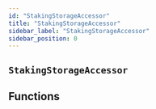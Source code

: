 ```yaml
---
id: "StakingStorageAccessor"
title: "StakingStorageAccessor"
sidebar_label: "StakingStorageAccessor"
sidebar_position: 0
---
```

[AppFacet]: ../AppFacet.md#AppFacet
[AppFacet-onlyApp--]: ../AppFacet.md#AppFacet-onlyApp--
[AppFacet-getSuperpro--]: ../AppFacet.md#AppFacet-getSuperpro--
[AppFacet-getToken--]: ../AppFacet.md#AppFacet-getToken--
[AppFacet-getStaking--]: ../AppFacet.md#AppFacet-getStaking--
[AppFacet-getProviders--]: ../AppFacet.md#AppFacet-getProviders--
[AppFacet-getProvidersOffers--]: ../AppFacet.md#AppFacet-getProvidersOffers--
[AppFacet-getOffers--]: ../AppFacet.md#AppFacet-getOffers--
[AppFacet-getOrders--]: ../AppFacet.md#AppFacet-getOrders--
[Marks]: ../Marks.md#Marks
[Marks-getProviderMarks-address-]: ../Marks.md#Marks-getProviderMarks-address-
[Marks-getOrderMark-uint256-]: ../Marks.md#Marks-getOrderMark-uint256-
[Marks-setOrderMark-uint256-enum-Mark-]: ../Marks.md#Marks-setOrderMark-uint256-enum-Mark-
[Offers]: ../Offers.md#Offers
[Offers-onlyProviderActionAccount-uint256-]: ../Offers.md#Offers-onlyProviderActionAccount-uint256-
[Offers-notBlocked-uint256-]: ../Offers.md#Offers-notBlocked-uint256-
[Offers-isOfferEnabled-uint256-]: ../Offers.md#Offers-isOfferEnabled-uint256-
[Offers-isOfferCancelable-uint256-]: ../Offers.md#Offers-isOfferCancelable-uint256-
[Offers-isOfferAllowedForConsumer-uint256-address-]: ../Offers.md#Offers-isOfferAllowedForConsumer-uint256-address-
[Offers-isOfferRestrictionsPermitOtherOffer-uint256-uint256-]: ../Offers.md#Offers-isOfferRestrictionsPermitOtherOffer-uint256-uint256-
[Offers-isOfferRestrictedByOfferType-uint256-enum-OfferType-]: ../Offers.md#Offers-isOfferRestrictedByOfferType-uint256-enum-OfferType-
[Offers-getOffersCount--]: ../Offers.md#Offers-getOffersCount--
[Offers-getOfferType-uint256-]: ../Offers.md#Offers-getOfferType-uint256-
[Offers-getOfferGroup-uint256-]: ../Offers.md#Offers-getOfferGroup-uint256-
[Offers-getOfferOrigins-uint256-]: ../Offers.md#Offers-getOfferOrigins-uint256-
[Offers-getOfferProviderAuthority-uint256-]: ../Offers.md#Offers-getOfferProviderAuthority-uint256-
[Offers-getOfferDisabledAfter-uint256-]: ../Offers.md#Offers-getOfferDisabledAfter-uint256-
[Offers-getOfferHoldDeposit-uint256-]: ../Offers.md#Offers-getOfferHoldDeposit-uint256-
[Offers-getOfferClosingPrice-uint256-uint256-uint256-]: ../Offers.md#Offers-getOfferClosingPrice-uint256-uint256-uint256-
[Offers-getTeeOfferLastTcbReward-uint256-]: ../Offers.md#Offers-getTeeOfferLastTcbReward-uint256-
[Offers-getTeeOfferViolationRate-uint256-]: ../Offers.md#Offers-getTeeOfferViolationRate-uint256-
[Offers-getValueOffer-uint256-]: ../Offers.md#Offers-getValueOffer-uint256-
[Offers-getTeeOffer-uint256-]: ../Offers.md#Offers-getTeeOffer-uint256-
[Offers-setOfferName-uint256-string-]: ../Offers.md#Offers-setOfferName-uint256-string-
[Offers-setOfferPublicKey-uint256-string-]: ../Offers.md#Offers-setOfferPublicKey-uint256-string-
[Offers-setOfferDescription-uint256-string-]: ../Offers.md#Offers-setOfferDescription-uint256-string-
[Offers-setTeeOfferTlb-uint256-string-]: ../Offers.md#Offers-setTeeOfferTlb-uint256-string-
[Offers-createValueOffer-address-struct-ValueOfferInfo-bytes32-]: ../Offers.md#Offers-createValueOffer-address-struct-ValueOfferInfo-bytes32-
[Offers-createTeeOffer-address-struct-TeeOfferInfo-bytes32-]: ../Offers.md#Offers-createTeeOffer-address-struct-TeeOfferInfo-bytes32-
[Offers-enableOffer-uint256-]: ../Offers.md#Offers-enableOffer-uint256-
[Offers-disableOffer-uint256-]: ../Offers.md#Offers-disableOffer-uint256-
[Offers-incrTeeOfferViolationRate-uint256-]: ../Offers.md#Offers-incrTeeOfferViolationRate-uint256-
[Offers-OfferCreated-address-bytes32-uint256-]: ../Offers.md#Offers-OfferCreated-address-bytes32-uint256-
[Offers-TeeOfferCreated-address-bytes32-uint256-]: ../Offers.md#Offers-TeeOfferCreated-address-bytes32-uint256-
[Offers-OfferEnabled-address-uint256-enum-OfferType-]: ../Offers.md#Offers-OfferEnabled-address-uint256-enum-OfferType-
[Offers-OfferDisabled-address-uint256-enum-OfferType-]: ../Offers.md#Offers-OfferDisabled-address-uint256-enum-OfferType-
[Offers-TeeOfferViolationRateChanged-address-uint256-uint256-]: ../Offers.md#Offers-TeeOfferViolationRateChanged-address-uint256-uint256-
[Orders]: ../Orders.md#Orders
[Orders-onlyProviderActionAccount-uint256-]: ../Orders.md#Orders-onlyProviderActionAccount-uint256-
[Orders-onlyConsumer-uint256-]: ../Orders.md#Orders-onlyConsumer-uint256-
[Orders-isOrderValid-uint256-]: ../Orders.md#Orders-isOrderValid-uint256-
[Orders-isOrderStarted-uint256-]: ../Orders.md#Orders-isOrderStarted-uint256-
[Orders-isOrderCompleted-uint256-]: ../Orders.md#Orders-isOrderCompleted-uint256-
[Orders-getOrdersCount--]: ../Orders.md#Orders-getOrdersCount--
[Orders-getOrderHoldDeposit-uint256-]: ../Orders.md#Orders-getOrderHoldDeposit-uint256-
[Orders-getOrderPrice-uint256-]: ../Orders.md#Orders-getOrderPrice-uint256-
[Orders-getOrderOrigins-uint256-]: ../Orders.md#Orders-getOrderOrigins-uint256-
[Orders-getOrderProfitWithdrawn-uint256-]: ../Orders.md#Orders-getOrderProfitWithdrawn-uint256-
[Orders-getOrderChangeWithdrawn-uint256-]: ../Orders.md#Orders-getOrderChangeWithdrawn-uint256-
[Orders-getOrderParentOrder-uint256-]: ../Orders.md#Orders-getOrderParentOrder-uint256-
[Orders-getOrder-uint256-]: ../Orders.md#Orders-getOrder-uint256-
[Orders-getOrderSubOrders-uint256-]: ../Orders.md#Orders-getOrderSubOrders-uint256-
[Orders-getAwaitingPayment-uint256-]: ../Orders.md#Orders-getAwaitingPayment-uint256-
[Orders-getDepositSpent-uint256-]: ../Orders.md#Orders-getDepositSpent-uint256-
[Orders-setAwaitingPayment-uint256-bool-]: ../Orders.md#Orders-setAwaitingPayment-uint256-bool-
[Orders-setDepositSpent-uint256-uint256-]: ../Orders.md#Orders-setDepositSpent-uint256-uint256-
[Orders-createOrder-struct-OrderInfo-uint256-bool-bytes32-]: ../Orders.md#Orders-createOrder-struct-OrderInfo-uint256-bool-bytes32-
[Orders-startOrder-uint256-]: ../Orders.md#Orders-startOrder-uint256-
[Orders-completeOrder-uint256-enum-OrderStatus-string-]: ../Orders.md#Orders-completeOrder-uint256-enum-OrderStatus-string-
[Orders-updateOrderPrice-uint256-uint256-]: ../Orders.md#Orders-updateOrderPrice-uint256-uint256-
[Orders-processOrder-uint256-]: ../Orders.md#Orders-processOrder-uint256-
[Orders-updateOrderResult-uint256-string-]: ../Orders.md#Orders-updateOrderResult-uint256-string-
[Orders-cancelOrder-uint256-]: ../Orders.md#Orders-cancelOrder-uint256-
[Orders-createSubOrder-uint256-struct-OrderInfo-struct-SubOrderParams-]: ../Orders.md#Orders-createSubOrder-uint256-struct-OrderInfo-struct-SubOrderParams-
[Orders-refillOrder-uint256-uint256-]: ../Orders.md#Orders-refillOrder-uint256-uint256-
[Orders-withdrawChange-uint256-]: ../Orders.md#Orders-withdrawChange-uint256-
[Orders-withdrawProfit-uint256-]: ../Orders.md#Orders-withdrawProfit-uint256-
[Orders-OrderCreated-address-bytes32-uint256-uint256-]: ../Orders.md#Orders-OrderCreated-address-bytes32-uint256-uint256-
[Orders-OrderStatusUpdated-uint256-enum-OrderStatus-]: ../Orders.md#Orders-OrderStatusUpdated-uint256-enum-OrderStatus-
[Orders-OrderPriceUpdated-uint256-uint256-]: ../Orders.md#Orders-OrderPriceUpdated-uint256-uint256-
[Orders-SubOrderCreated-address-bytes32-uint256-uint256-uint256-]: ../Orders.md#Orders-SubOrderCreated-address-bytes32-uint256-uint256-uint256-
[Orders-OrderStarted-address-uint256-]: ../Orders.md#Orders-OrderStarted-address-uint256-
[Orders-OrderDepositRefilled-address-uint256-uint256-]: ../Orders.md#Orders-OrderDepositRefilled-address-uint256-uint256-
[Orders-OrderChangedWithdrawn-address-uint256-uint256-]: ../Orders.md#Orders-OrderChangedWithdrawn-address-uint256-uint256-
[Orders-OrderProfitWithdrawn-address-uint256-uint256-]: ../Orders.md#Orders-OrderProfitWithdrawn-address-uint256-uint256-
[Orders-OrderAwaitingPaymentChanged-address-uint256-bool-]: ../Orders.md#Orders-OrderAwaitingPaymentChanged-address-uint256-bool-
[Orders-OrderEncryptedResultUpdated-address-uint256-string-]: ../Orders.md#Orders-OrderEncryptedResultUpdated-address-uint256-string-
[Orders-OrderDepositSpentChanged-address-uint256-uint256-]: ../Orders.md#Orders-OrderDepositSpentChanged-address-uint256-uint256-
[Providers]: ../Providers.md#Providers
[Providers-onlyRegistered--]: ../Providers.md#Providers-onlyRegistered--
[Providers-onlyNotRegistered--]: ../Providers.md#Providers-onlyNotRegistered--
[Providers-_providerPointer-address-]: ../Providers.md#Providers-_providerPointer-address-
[Providers-isProviderRegistered-address-]: ../Providers.md#Providers-isProviderRegistered-address-
[Providers-getProvidersCount--]: ../Providers.md#Providers-getProvidersCount--
[Providers-getProviderActionAccount-address-]: ../Providers.md#Providers-getProviderActionAccount-address-
[Providers-getProviderTokenReceiver-address-]: ../Providers.md#Providers-getProviderTokenReceiver-address-
[Providers-getProviderInfo-address-]: ../Providers.md#Providers-getProviderInfo-address-
[Providers-getProviderOrigins-address-]: ../Providers.md#Providers-getProviderOrigins-address-
[Providers-getProviderViolationRate-address-]: ../Providers.md#Providers-getProviderViolationRate-address-
[Providers-getProviderSecurityDeposit-address-]: ../Providers.md#Providers-getProviderSecurityDeposit-address-
[Providers-getProvidersAuths--]: ../Providers.md#Providers-getProvidersAuths--
[Providers-registerProvider-struct-ProviderInfo-]: ../Providers.md#Providers-registerProvider-struct-ProviderInfo-
[Providers-modifyProvider-struct-ProviderInfo-]: ../Providers.md#Providers-modifyProvider-struct-ProviderInfo-
[Providers-refillProviderSecurityDepo-uint256-]: ../Providers.md#Providers-refillProviderSecurityDepo-uint256-
[Providers-returnProviderSecurityDepo-uint256-]: ../Providers.md#Providers-returnProviderSecurityDepo-uint256-
[Providers-incrProviderViolationRate-address-]: ../Providers.md#Providers-incrProviderViolationRate-address-
[Providers-chargePenalty-uint256-uint256-]: ../Providers.md#Providers-chargePenalty-uint256-uint256-
[Providers-ProviderRegistered-address-]: ../Providers.md#Providers-ProviderRegistered-address-
[Providers-ProviderModified-address-]: ../Providers.md#Providers-ProviderModified-address-
[Providers-ProviderViolationRateIncremented-address-uint256-]: ../Providers.md#Providers-ProviderViolationRateIncremented-address-uint256-
[Providers-ProviderSecurityDepoRefilled-address-uint256-]: ../Providers.md#Providers-ProviderSecurityDepoRefilled-address-uint256-
[Providers-ProviderSecurityDepoUnlocked-address-uint256-]: ../Providers.md#Providers-ProviderSecurityDepoUnlocked-address-uint256-
[Providers-ProviderPenalty-address-uint256-]: ../Providers.md#Providers-ProviderPenalty-address-uint256-
[ProvidersOffers]: ../ProvidersOffers.md#ProvidersOffers
[ProvidersOffers-_pointer-address-]: ../ProvidersOffers.md#ProvidersOffers-_pointer-address-
[ProvidersOffers-isProviderHasEnabledOffers-address-]: ../ProvidersOffers.md#ProvidersOffers-isProviderHasEnabledOffers-address-
[ProvidersOffers-isProviderHasEnoughSecurityDeposit-address-]: ../ProvidersOffers.md#ProvidersOffers-isProviderHasEnoughSecurityDeposit-address-
[ProvidersOffers-getProviderOffersState-address-]: ../ProvidersOffers.md#ProvidersOffers-getProviderOffersState-address-
[ProvidersOffers-getProviderRequiredSecDepo-address-uint256-]: ../ProvidersOffers.md#ProvidersOffers-getProviderRequiredSecDepo-address-uint256-
[ProvidersOffers-getProviderRecentlyEnabledValueOffersCount-address-]: ../ProvidersOffers.md#ProvidersOffers-getProviderRecentlyEnabledValueOffersCount-address-
[ProvidersOffers-getProviderRecentlyEnabledTeeOffersCount-address-]: ../ProvidersOffers.md#ProvidersOffers-getProviderRecentlyEnabledTeeOffersCount-address-
[ProvidersOffers-getProviderValueOffers-address-]: ../ProvidersOffers.md#ProvidersOffers-getProviderValueOffers-address-
[ProvidersOffers-getProviderTeeOffers-address-]: ../ProvidersOffers.md#ProvidersOffers-getProviderTeeOffers-address-
[ProvidersOffers-gcProviderOffers-address-]: ../ProvidersOffers.md#ProvidersOffers-gcProviderOffers-address-
[ProvidersOffers-addProviderOffer-address-uint256-enum-OfferType-]: ../ProvidersOffers.md#ProvidersOffers-addProviderOffer-address-uint256-enum-OfferType-
[ProvidersOffers-setProviderOfferState-address-uint256-enum-OfferType-bool-uint256-]: ../ProvidersOffers.md#ProvidersOffers-setProviderOfferState-address-uint256-enum-OfferType-bool-uint256-
[Staking]: ../Staking.md#Staking
[Staking-getStakeInfo-address-]: ../Staking.md#Staking-getStakeInfo-address-
[Staking-getLockedTokensInfo-address-]: ../Staking.md#Staking-getLockedTokensInfo-address-
[Staking-stake-uint256-]: ../Staking.md#Staking-stake-uint256-
[Staking-stakeFor-address-uint256-]: ../Staking.md#Staking-stakeFor-address-uint256-
[Staking-unstake-uint256-]: ../Staking.md#Staking-unstake-uint256-
[Staking-lockTokens-address-uint256-uint256-]: ../Staking.md#Staking-lockTokens-address-uint256-uint256-
[Staking-unlockTokens-address-uint256-]: ../Staking.md#Staking-unlockTokens-address-uint256-
[Staking-confiscateTokensFrom-address-uint256-]: ../Staking.md#Staking-confiscateTokensFrom-address-uint256-
[Staking-TokensStaked-address-uint256-uint256-]: ../Staking.md#Staking-TokensStaked-address-uint256-uint256-
[Staking-TokensUnstaked-address-uint256-uint256-]: ../Staking.md#Staking-TokensUnstaked-address-uint256-uint256-
[Staking-TokensLocked-address-uint256-uint256-]: ../Staking.md#Staking-TokensLocked-address-uint256-uint256-
[Staking-TokensUnlocked-address-uint256-uint256-]: ../Staking.md#Staking-TokensUnlocked-address-uint256-uint256-
[Superpro]: ../Superpro.md#Superpro
[Superpro-onlyAdmin--]: ../Superpro.md#Superpro-onlyAdmin--
[Superpro-SUPERPRO_STORAGE_CONFIG-bytes32]: ../Superpro.md#Superpro-SUPERPRO_STORAGE_CONFIG-bytes32
[Superpro-getConfigStorage--]: ../Superpro.md#Superpro-getConfigStorage--
[Superpro-getVersion--]: ../Superpro.md#Superpro-getVersion--
[Superpro-getToken--]: ../Superpro.md#Superpro-getToken--
[Superpro-getConfigParam-enum-ParamName-]: ../Superpro.md#Superpro-getConfigParam-enum-ParamName-
[Superpro-setVersion-string-]: ../Superpro.md#Superpro-setVersion-string-
[Superpro-setConfigParam-enum-ParamName-uint256-]: ../Superpro.md#Superpro-setConfigParam-enum-ParamName-uint256-
[Superpro-setConfigParams-struct-SuperproParams-]: ../Superpro.md#Superpro-setConfigParams-struct-SuperproParams-
[Superpro-ConfigStorage]: ../Superpro.md#Superpro-ConfigStorage
[Diamond]: ../diamond/Diamond.md#Diamond
[Diamond-constructor-address-address-]: ../diamond/Diamond.md#Diamond-constructor-address-address-
[Diamond-fallback--]: ../diamond/Diamond.md#Diamond-fallback--
[Diamond-receive--]: ../diamond/Diamond.md#Diamond-receive--
[DiamondCutFacet]: ../diamond/facets/DiamondCutFacet.md#DiamondCutFacet
[DiamondCutFacet-diamondCut-struct-IDiamondCut-FacetCut---address-bytes-]: ../diamond/facets/DiamondCutFacet.md#DiamondCutFacet-diamondCut-struct-IDiamondCut-FacetCut---address-bytes-
[DiamondLoupeFacet]: ../diamond/facets/DiamondLoupeFacet.md#DiamondLoupeFacet
[DiamondLoupeFacet-facets--]: ../diamond/facets/DiamondLoupeFacet.md#DiamondLoupeFacet-facets--
[DiamondLoupeFacet-facetFunctionSelectors-address-]: ../diamond/facets/DiamondLoupeFacet.md#DiamondLoupeFacet-facetFunctionSelectors-address-
[DiamondLoupeFacet-facetAddresses--]: ../diamond/facets/DiamondLoupeFacet.md#DiamondLoupeFacet-facetAddresses--
[DiamondLoupeFacet-facetAddress-bytes4-]: ../diamond/facets/DiamondLoupeFacet.md#DiamondLoupeFacet-facetAddress-bytes4-
[DiamondLoupeFacet-supportsInterface-bytes4-]: ../diamond/facets/DiamondLoupeFacet.md#DiamondLoupeFacet-supportsInterface-bytes4-
[OwnershipFacet]: ../diamond/facets/OwnershipFacet.md#OwnershipFacet
[OwnershipFacet-transferOwnership-address-]: ../diamond/facets/OwnershipFacet.md#OwnershipFacet-transferOwnership-address-
[OwnershipFacet-owner--]: ../diamond/facets/OwnershipFacet.md#OwnershipFacet-owner--
[IDiamondCut]: ../diamond/interfaces/IDiamondCut.md#IDiamondCut
[IDiamondCut-diamondCut-struct-IDiamondCut-FacetCut---address-bytes-]: ../diamond/interfaces/IDiamondCut.md#IDiamondCut-diamondCut-struct-IDiamondCut-FacetCut---address-bytes-
[IDiamondCut-DiamondCut-struct-IDiamondCut-FacetCut---address-bytes-]: ../diamond/interfaces/IDiamondCut.md#IDiamondCut-DiamondCut-struct-IDiamondCut-FacetCut---address-bytes-
[IDiamondCut-FacetCut]: ../diamond/interfaces/IDiamondCut.md#IDiamondCut-FacetCut
[IDiamondCut-FacetCutAction]: ../diamond/interfaces/IDiamondCut.md#IDiamondCut-FacetCutAction
[IDiamondLoupe]: ../diamond/interfaces/IDiamondLoupe.md#IDiamondLoupe
[IDiamondLoupe-facets--]: ../diamond/interfaces/IDiamondLoupe.md#IDiamondLoupe-facets--
[IDiamondLoupe-facetFunctionSelectors-address-]: ../diamond/interfaces/IDiamondLoupe.md#IDiamondLoupe-facetFunctionSelectors-address-
[IDiamondLoupe-facetAddresses--]: ../diamond/interfaces/IDiamondLoupe.md#IDiamondLoupe-facetAddresses--
[IDiamondLoupe-facetAddress-bytes4-]: ../diamond/interfaces/IDiamondLoupe.md#IDiamondLoupe-facetAddress-bytes4-
[IDiamondLoupe-Facet]: ../diamond/interfaces/IDiamondLoupe.md#IDiamondLoupe-Facet
[IERC165]: ../diamond/interfaces/IERC165.md#IERC165
[IERC165-supportsInterface-bytes4-]: ../diamond/interfaces/IERC165.md#IERC165-supportsInterface-bytes4-
[IERC173]: ../diamond/interfaces/IERC173.md#IERC173
[IERC173-owner--]: ../diamond/interfaces/IERC173.md#IERC173-owner--
[IERC173-transferOwnership-address-]: ../diamond/interfaces/IERC173.md#IERC173-transferOwnership-address-
[IERC173-OwnershipTransferred-address-address-]: ../diamond/interfaces/IERC173.md#IERC173-OwnershipTransferred-address-address-
[LibDiamond]: ../diamond/libraries/LibDiamond.md#LibDiamond
[LibDiamond-DIAMOND_STORAGE_POSITION-bytes32]: ../diamond/libraries/LibDiamond.md#LibDiamond-DIAMOND_STORAGE_POSITION-bytes32
[LibDiamond-diamondStorage--]: ../diamond/libraries/LibDiamond.md#LibDiamond-diamondStorage--
[LibDiamond-setContractOwner-address-]: ../diamond/libraries/LibDiamond.md#LibDiamond-setContractOwner-address-
[LibDiamond-contractOwner--]: ../diamond/libraries/LibDiamond.md#LibDiamond-contractOwner--
[LibDiamond-enforceIsContractOwner--]: ../diamond/libraries/LibDiamond.md#LibDiamond-enforceIsContractOwner--
[LibDiamond-diamondCut-struct-IDiamondCut-FacetCut---address-bytes-]: ../diamond/libraries/LibDiamond.md#LibDiamond-diamondCut-struct-IDiamondCut-FacetCut---address-bytes-
[LibDiamond-addFunctions-address-bytes4---]: ../diamond/libraries/LibDiamond.md#LibDiamond-addFunctions-address-bytes4---
[LibDiamond-replaceFunctions-address-bytes4---]: ../diamond/libraries/LibDiamond.md#LibDiamond-replaceFunctions-address-bytes4---
[LibDiamond-removeFunctions-address-bytes4---]: ../diamond/libraries/LibDiamond.md#LibDiamond-removeFunctions-address-bytes4---
[LibDiamond-addFacet-struct-LibDiamond-DiamondStorage-address-]: ../diamond/libraries/LibDiamond.md#LibDiamond-addFacet-struct-LibDiamond-DiamondStorage-address-
[LibDiamond-addFunction-struct-LibDiamond-DiamondStorage-bytes4-uint96-address-]: ../diamond/libraries/LibDiamond.md#LibDiamond-addFunction-struct-LibDiamond-DiamondStorage-bytes4-uint96-address-
[LibDiamond-removeFunction-struct-LibDiamond-DiamondStorage-address-bytes4-]: ../diamond/libraries/LibDiamond.md#LibDiamond-removeFunction-struct-LibDiamond-DiamondStorage-address-bytes4-
[LibDiamond-initializeDiamondCut-address-bytes-]: ../diamond/libraries/LibDiamond.md#LibDiamond-initializeDiamondCut-address-bytes-
[LibDiamond-enforceHasContractCode-address-string-]: ../diamond/libraries/LibDiamond.md#LibDiamond-enforceHasContractCode-address-string-
[LibDiamond-OwnershipTransferred-address-address-]: ../diamond/libraries/LibDiamond.md#LibDiamond-OwnershipTransferred-address-address-
[LibDiamond-DiamondCut-struct-IDiamondCut-FacetCut---address-bytes-]: ../diamond/libraries/LibDiamond.md#LibDiamond-DiamondCut-struct-IDiamondCut-FacetCut---address-bytes-
[LibDiamond-FacetAddressAndPosition]: ../diamond/libraries/LibDiamond.md#LibDiamond-FacetAddressAndPosition
[LibDiamond-FacetFunctionSelectors]: ../diamond/libraries/LibDiamond.md#LibDiamond-FacetFunctionSelectors
[LibDiamond-DiamondStorage]: ../diamond/libraries/LibDiamond.md#LibDiamond-DiamondStorage
[DiamondInit]: ../diamond/upgradeInitializers/DiamondInit.md#DiamondInit
[DiamondInit-init--]: ../diamond/upgradeInitializers/DiamondInit.md#DiamondInit-init--
[IOffers]: ../interfaces/IOffers.md#IOffers
[IOffers-isOfferEnabled-uint256-]: ../interfaces/IOffers.md#IOffers-isOfferEnabled-uint256-
[IOffers-isOfferCancelable-uint256-]: ../interfaces/IOffers.md#IOffers-isOfferCancelable-uint256-
[IOffers-isOfferAllowedForConsumer-uint256-address-]: ../interfaces/IOffers.md#IOffers-isOfferAllowedForConsumer-uint256-address-
[IOffers-isOfferRestrictedByOfferType-uint256-enum-OfferType-]: ../interfaces/IOffers.md#IOffers-isOfferRestrictedByOfferType-uint256-enum-OfferType-
[IOffers-isOfferRestrictionsPermitOtherOffer-uint256-uint256-]: ../interfaces/IOffers.md#IOffers-isOfferRestrictionsPermitOtherOffer-uint256-uint256-
[IOffers-isProviderHasEnabledOffers-address-]: ../interfaces/IOffers.md#IOffers-isProviderHasEnabledOffers-address-
[IOffers-getProviderRequiredSecDepo-address-uint256-]: ../interfaces/IOffers.md#IOffers-getProviderRequiredSecDepo-address-uint256-
[IOffers-getOfferType-uint256-]: ../interfaces/IOffers.md#IOffers-getOfferType-uint256-
[IOffers-getOfferGroup-uint256-]: ../interfaces/IOffers.md#IOffers-getOfferGroup-uint256-
[IOffers-getOfferProviderAuthority-uint256-]: ../interfaces/IOffers.md#IOffers-getOfferProviderAuthority-uint256-
[IOffers-getOfferDisabledAfter-uint256-]: ../interfaces/IOffers.md#IOffers-getOfferDisabledAfter-uint256-
[IOffers-getOfferHoldDeposit-uint256-]: ../interfaces/IOffers.md#IOffers-getOfferHoldDeposit-uint256-
[IOffers-getOfferClosingPrice-uint256-uint256-uint256-]: ../interfaces/IOffers.md#IOffers-getOfferClosingPrice-uint256-uint256-uint256-
[IOffers-gcProviderOffers-address-]: ../interfaces/IOffers.md#IOffers-gcProviderOffers-address-
[IOffers-addProviderOffer-address-uint256-enum-OfferType-]: ../interfaces/IOffers.md#IOffers-addProviderOffer-address-uint256-enum-OfferType-
[IOffers-setProviderOfferState-address-uint256-enum-OfferType-bool-uint256-]: ../interfaces/IOffers.md#IOffers-setProviderOfferState-address-uint256-enum-OfferType-bool-uint256-
[IOrders]: ../interfaces/IOrders.md#IOrders
[IOrders-getOrder-uint256-]: ../interfaces/IOrders.md#IOrders-getOrder-uint256-
[IProviders]: ../interfaces/IProviders.md#IProviders
[IProviders-isProviderRegistered-address-]: ../interfaces/IProviders.md#IProviders-isProviderRegistered-address-
[IProviders-getProviderActionAccount-address-]: ../interfaces/IProviders.md#IProviders-getProviderActionAccount-address-
[IProviders-getProviderTokenReceiver-address-]: ../interfaces/IProviders.md#IProviders-getProviderTokenReceiver-address-
[IProviders-getProviderSecurityDeposit-address-]: ../interfaces/IProviders.md#IProviders-getProviderSecurityDeposit-address-
[IProviders-getProviderRequiredSecDepo-address-uint256-]: ../interfaces/IProviders.md#IProviders-getProviderRequiredSecDepo-address-uint256-
[IProvidersOffers]: ../interfaces/IProvidersOffers.md#IProvidersOffers
[IProvidersOffers-isProviderHasEnoughSecurityDeposit-address-]: ../interfaces/IProvidersOffers.md#IProvidersOffers-isProviderHasEnoughSecurityDeposit-address-
[IStaking]: ../interfaces/IStaking.md#IStaking
[IStaking-stake-uint256-]: ../interfaces/IStaking.md#IStaking-stake-uint256-
[IStaking-stakeFor-address-uint256-]: ../interfaces/IStaking.md#IStaking-stakeFor-address-uint256-
[IStaking-unstake-uint256-]: ../interfaces/IStaking.md#IStaking-unstake-uint256-
[IStaking-lockTokens-address-uint256-uint256-]: ../interfaces/IStaking.md#IStaking-lockTokens-address-uint256-uint256-
[IStaking-unlockTokens-address-uint256-]: ../interfaces/IStaking.md#IStaking-unlockTokens-address-uint256-
[IStaking-confiscateTokensFrom-address-uint256-]: ../interfaces/IStaking.md#IStaking-confiscateTokensFrom-address-uint256-
[IStaking-getStakeInfo-address-]: ../interfaces/IStaking.md#IStaking-getStakeInfo-address-
[IStaking-getLockedTokensInfo-address-]: ../interfaces/IStaking.md#IStaking-getLockedTokensInfo-address-
[ISuperpro]: ../interfaces/ISuperpro.md#ISuperpro
[ISuperpro-owner--]: ../interfaces/ISuperpro.md#ISuperpro-owner--
[ISuperpro-getToken--]: ../interfaces/ISuperpro.md#ISuperpro-getToken--
[ISuperpro-getConfigParam-enum-ParamName-]: ../interfaces/ISuperpro.md#ISuperpro-getConfigParam-enum-ParamName-
[ISuperproToken]: ../interfaces/ISuperproToken.md#ISuperproToken
[ISuperproToken-mint-address-uint256-]: ../interfaces/ISuperproToken.md#ISuperproToken-mint-address-uint256-
[ISuperproToken-transfer-address-uint256-]: ../interfaces/ISuperproToken.md#ISuperproToken-transfer-address-uint256-
[ISuperproToken-transferFrom-address-address-uint256-]: ../interfaces/ISuperproToken.md#ISuperproToken-transferFrom-address-address-uint256-
[ISuperproToken-allowance-address-address-]: ../interfaces/ISuperproToken.md#ISuperproToken-allowance-address-address-
[ISuperproToken-approve-address-uint256-]: ../interfaces/ISuperproToken.md#ISuperproToken-approve-address-uint256-
[ISuperproToken-burnFrom-address-uint256-]: ../interfaces/ISuperproToken.md#ISuperproToken-burnFrom-address-uint256-
[OriginsHelper]: ../libs/OriginsHelper.md#OriginsHelper
[OriginsHelper-init-struct-Origins-]: ../libs/OriginsHelper.md#OriginsHelper-init-struct-Origins-
[OriginsHelper-update-struct-Origins-]: ../libs/OriginsHelper.md#OriginsHelper-update-struct-Origins-
[ProviderHelper]: ../libs/ProviderHelper.md#ProviderHelper
[ProviderHelper-clear-struct-OffersSet-contract-IOffers-]: ../libs/ProviderHelper.md#ProviderHelper-clear-struct-OffersSet-contract-IOffers-
[ProviderHelper-updDisableAfter-uint256---contract-IOffers-]: ../libs/ProviderHelper.md#ProviderHelper-updDisableAfter-uint256---contract-IOffers-
[ProviderHelper-offerTumbler-struct-ProviderOffersData-bool-bool-]: ../libs/ProviderHelper.md#ProviderHelper-offerTumbler-struct-ProviderOffersData-bool-bool-
[ProviderHelper-addDelayDisable-struct-ProviderOffersData-bool-uint256-]: ../libs/ProviderHelper.md#ProviderHelper-addDelayDisable-struct-ProviderOffersData-bool-uint256-
[ProviderHelper-addOffer-struct-ProviderOffersData-bool-uint256-]: ../libs/ProviderHelper.md#ProviderHelper-addOffer-struct-ProviderOffersData-bool-uint256-
[Set]: ../libs/Set.md#Set
[Set-isEmpty-struct-AddressHashSet-]: ../libs/Set.md#Set-isEmpty-struct-AddressHashSet-
[Set-add-struct-AddressHashSet-address-]: ../libs/Set.md#Set-add-struct-AddressHashSet-address-
[Set-isExists-struct-AddressHashSet-address-]: ../libs/Set.md#Set-isExists-struct-AddressHashSet-address-
[Set-remove-struct-AddressHashSet-address-]: ../libs/Set.md#Set-remove-struct-AddressHashSet-address-
[Setn]: ../libs/Setn.md#Setn
[Setn-isEmpty-struct-OffersSet-]: ../libs/Setn.md#Setn-isEmpty-struct-OffersSet-
[Setn-add-struct-OffersSet-uint256-]: ../libs/Setn.md#Setn-add-struct-OffersSet-uint256-
[Setn-isExists-struct-OffersSet-uint256-]: ../libs/Setn.md#Setn-isExists-struct-OffersSet-uint256-
[Setn-remove-struct-OffersSet-uint256-]: ../libs/Setn.md#Setn-remove-struct-OffersSet-uint256-
[SuperproTokenMock]: ../mocks/SuperproTokenMock.md#SuperproTokenMock
[SuperproTokenMock-superpro-contract-ISuperpro]: ../mocks/SuperproTokenMock.md#SuperproTokenMock-superpro-contract-ISuperpro
[SuperproTokenMock-constructor-uint256-]: ../mocks/SuperproTokenMock.md#SuperproTokenMock-constructor-uint256-
[SuperproTokenMock-mint-address-uint256-]: ../mocks/SuperproTokenMock.md#SuperproTokenMock-mint-address-uint256-
[ERC20]: ../openzeppelin/contracts/token/ERC20/ERC20.md#ERC20
[ERC20-constructor-string-string-]: ../openzeppelin/contracts/token/ERC20/ERC20.md#ERC20-constructor-string-string-
[ERC20-name--]: ../openzeppelin/contracts/token/ERC20/ERC20.md#ERC20-name--
[ERC20-symbol--]: ../openzeppelin/contracts/token/ERC20/ERC20.md#ERC20-symbol--
[ERC20-decimals--]: ../openzeppelin/contracts/token/ERC20/ERC20.md#ERC20-decimals--
[ERC20-totalSupply--]: ../openzeppelin/contracts/token/ERC20/ERC20.md#ERC20-totalSupply--
[ERC20-balanceOf-address-]: ../openzeppelin/contracts/token/ERC20/ERC20.md#ERC20-balanceOf-address-
[ERC20-transfer-address-uint256-]: ../openzeppelin/contracts/token/ERC20/ERC20.md#ERC20-transfer-address-uint256-
[ERC20-allowance-address-address-]: ../openzeppelin/contracts/token/ERC20/ERC20.md#ERC20-allowance-address-address-
[ERC20-approve-address-uint256-]: ../openzeppelin/contracts/token/ERC20/ERC20.md#ERC20-approve-address-uint256-
[ERC20-transferFrom-address-address-uint256-]: ../openzeppelin/contracts/token/ERC20/ERC20.md#ERC20-transferFrom-address-address-uint256-
[ERC20-increaseAllowance-address-uint256-]: ../openzeppelin/contracts/token/ERC20/ERC20.md#ERC20-increaseAllowance-address-uint256-
[ERC20-decreaseAllowance-address-uint256-]: ../openzeppelin/contracts/token/ERC20/ERC20.md#ERC20-decreaseAllowance-address-uint256-
[ERC20-_transfer-address-address-uint256-]: ../openzeppelin/contracts/token/ERC20/ERC20.md#ERC20-_transfer-address-address-uint256-
[ERC20-_mint-address-uint256-]: ../openzeppelin/contracts/token/ERC20/ERC20.md#ERC20-_mint-address-uint256-
[ERC20-_burn-address-uint256-]: ../openzeppelin/contracts/token/ERC20/ERC20.md#ERC20-_burn-address-uint256-
[ERC20-_approve-address-address-uint256-]: ../openzeppelin/contracts/token/ERC20/ERC20.md#ERC20-_approve-address-address-uint256-
[ERC20-_spendAllowance-address-address-uint256-]: ../openzeppelin/contracts/token/ERC20/ERC20.md#ERC20-_spendAllowance-address-address-uint256-
[ERC20-_beforeTokenTransfer-address-address-uint256-]: ../openzeppelin/contracts/token/ERC20/ERC20.md#ERC20-_beforeTokenTransfer-address-address-uint256-
[ERC20-_afterTokenTransfer-address-address-uint256-]: ../openzeppelin/contracts/token/ERC20/ERC20.md#ERC20-_afterTokenTransfer-address-address-uint256-
[IERC20]: ../openzeppelin/contracts/token/ERC20/IERC20.md#IERC20
[IERC20-totalSupply--]: ../openzeppelin/contracts/token/ERC20/IERC20.md#IERC20-totalSupply--
[IERC20-balanceOf-address-]: ../openzeppelin/contracts/token/ERC20/IERC20.md#IERC20-balanceOf-address-
[IERC20-transfer-address-uint256-]: ../openzeppelin/contracts/token/ERC20/IERC20.md#IERC20-transfer-address-uint256-
[IERC20-allowance-address-address-]: ../openzeppelin/contracts/token/ERC20/IERC20.md#IERC20-allowance-address-address-
[IERC20-approve-address-uint256-]: ../openzeppelin/contracts/token/ERC20/IERC20.md#IERC20-approve-address-uint256-
[IERC20-transferFrom-address-address-uint256-]: ../openzeppelin/contracts/token/ERC20/IERC20.md#IERC20-transferFrom-address-address-uint256-
[IERC20-Transfer-address-address-uint256-]: ../openzeppelin/contracts/token/ERC20/IERC20.md#IERC20-Transfer-address-address-uint256-
[IERC20-Approval-address-address-uint256-]: ../openzeppelin/contracts/token/ERC20/IERC20.md#IERC20-Approval-address-address-uint256-
[ERC20Burnable]: ../openzeppelin/contracts/token/ERC20/extensions/ERC20Burnable.md#ERC20Burnable
[ERC20Burnable-burn-uint256-]: ../openzeppelin/contracts/token/ERC20/extensions/ERC20Burnable.md#ERC20Burnable-burn-uint256-
[ERC20Burnable-burnFrom-address-uint256-]: ../openzeppelin/contracts/token/ERC20/extensions/ERC20Burnable.md#ERC20Burnable-burnFrom-address-uint256-
[IERC20Metadata]: ../openzeppelin/contracts/token/ERC20/extensions/IERC20Metadata.md#IERC20Metadata
[IERC20Metadata-name--]: ../openzeppelin/contracts/token/ERC20/extensions/IERC20Metadata.md#IERC20Metadata-name--
[IERC20Metadata-symbol--]: ../openzeppelin/contracts/token/ERC20/extensions/IERC20Metadata.md#IERC20Metadata-symbol--
[IERC20Metadata-decimals--]: ../openzeppelin/contracts/token/ERC20/extensions/IERC20Metadata.md#IERC20Metadata-decimals--
[Context]: ../openzeppelin/contracts/utils/Context.md#Context
[Context-_msgSender--]: ../openzeppelin/contracts/utils/Context.md#Context-_msgSender--
[Context-_msgData--]: ../openzeppelin/contracts/utils/Context.md#Context-_msgData--
[SafeMath]: ../openzeppelin/contracts/utils/math/SafeMath.md#SafeMath
[SafeMath-tryAdd-uint256-uint256-]: ../openzeppelin/contracts/utils/math/SafeMath.md#SafeMath-tryAdd-uint256-uint256-
[SafeMath-trySub-uint256-uint256-]: ../openzeppelin/contracts/utils/math/SafeMath.md#SafeMath-trySub-uint256-uint256-
[SafeMath-tryMul-uint256-uint256-]: ../openzeppelin/contracts/utils/math/SafeMath.md#SafeMath-tryMul-uint256-uint256-
[SafeMath-tryDiv-uint256-uint256-]: ../openzeppelin/contracts/utils/math/SafeMath.md#SafeMath-tryDiv-uint256-uint256-
[SafeMath-tryMod-uint256-uint256-]: ../openzeppelin/contracts/utils/math/SafeMath.md#SafeMath-tryMod-uint256-uint256-
[SafeMath-add-uint256-uint256-]: ../openzeppelin/contracts/utils/math/SafeMath.md#SafeMath-add-uint256-uint256-
[SafeMath-sub-uint256-uint256-]: ../openzeppelin/contracts/utils/math/SafeMath.md#SafeMath-sub-uint256-uint256-
[SafeMath-mul-uint256-uint256-]: ../openzeppelin/contracts/utils/math/SafeMath.md#SafeMath-mul-uint256-uint256-
[SafeMath-div-uint256-uint256-]: ../openzeppelin/contracts/utils/math/SafeMath.md#SafeMath-div-uint256-uint256-
[SafeMath-mod-uint256-uint256-]: ../openzeppelin/contracts/utils/math/SafeMath.md#SafeMath-mod-uint256-uint256-
[SafeMath-sub-uint256-uint256-string-]: ../openzeppelin/contracts/utils/math/SafeMath.md#SafeMath-sub-uint256-uint256-string-
[SafeMath-div-uint256-uint256-string-]: ../openzeppelin/contracts/utils/math/SafeMath.md#SafeMath-div-uint256-uint256-string-
[SafeMath-mod-uint256-uint256-string-]: ../openzeppelin/contracts/utils/math/SafeMath.md#SafeMath-mod-uint256-uint256-string-
[MarksStorageAccessor]: MarksStorageAccessor.md#MarksStorageAccessor
[MarksStorageAccessor-MARKS_STORAGE_REGISTRY-bytes32]: MarksStorageAccessor.md#MarksStorageAccessor-MARKS_STORAGE_REGISTRY-bytes32
[MarksStorageAccessor-getMarksStorage--]: MarksStorageAccessor.md#MarksStorageAccessor-getMarksStorage--
[MarksStorageAccessor-ProviderMarksCount]: MarksStorageAccessor.md#MarksStorageAccessor-ProviderMarksCount
[MarksStorageAccessor-MarksStorage]: MarksStorageAccessor.md#MarksStorageAccessor-MarksStorage
[OffersStorageAccessor]: OffersStorageAccessor.md#OffersStorageAccessor
[OffersStorageAccessor-OFFERS_STORAGE-bytes32]: OffersStorageAccessor.md#OffersStorageAccessor-OFFERS_STORAGE-bytes32
[OffersStorageAccessor-getOffersStorage--]: OffersStorageAccessor.md#OffersStorageAccessor-getOffersStorage--
[OffersStorageAccessor-Offer]: OffersStorageAccessor.md#OffersStorageAccessor-Offer
[OffersStorageAccessor-ValueOffer]: OffersStorageAccessor.md#OffersStorageAccessor-ValueOffer
[OffersStorageAccessor-TeeOffer]: OffersStorageAccessor.md#OffersStorageAccessor-TeeOffer
[OffersStorageAccessor-OffersStorage]: OffersStorageAccessor.md#OffersStorageAccessor-OffersStorage
[OrdersStorageAccessor]: OrdersStorageAccessor.md#OrdersStorageAccessor
[OrdersStorageAccessor-ORDERS_STORAGE-bytes32]: OrdersStorageAccessor.md#OrdersStorageAccessor-ORDERS_STORAGE-bytes32
[OrdersStorageAccessor-getOrdersStorage--]: OrdersStorageAccessor.md#OrdersStorageAccessor-getOrdersStorage--
[OrdersStorageAccessor-Order]: OrdersStorageAccessor.md#OrdersStorageAccessor-Order
[OrdersStorageAccessor-OrdersStorage]: OrdersStorageAccessor.md#OrdersStorageAccessor-OrdersStorage
[ProvidersOffersStorageAccessor]: ProvidersOffersStorageAccessor.md#ProvidersOffersStorageAccessor
[ProvidersOffersStorageAccessor-PROVIDERS_OFFERS_STORAGE_REGISTRY-bytes32]: ProvidersOffersStorageAccessor.md#ProvidersOffersStorageAccessor-PROVIDERS_OFFERS_STORAGE_REGISTRY-bytes32
[ProvidersOffersStorageAccessor-getProvidersOffersStorage--]: ProvidersOffersStorageAccessor.md#ProvidersOffersStorageAccessor-getProvidersOffersStorage--
[ProvidersOffersStorageAccessor-Storage]: ProvidersOffersStorageAccessor.md#ProvidersOffersStorageAccessor-Storage
[ProvidersStorageAccessor]: ProvidersStorageAccessor.md#ProvidersStorageAccessor
[ProvidersStorageAccessor-PROVIDERS_STORAGE_REGISTRY-bytes32]: ProvidersStorageAccessor.md#ProvidersStorageAccessor-PROVIDERS_STORAGE_REGISTRY-bytes32
[ProvidersStorageAccessor-getProvidersStorage--]: ProvidersStorageAccessor.md#ProvidersStorageAccessor-getProvidersStorage--
[ProvidersStorageAccessor-ProviderData]: ProvidersStorageAccessor.md#ProvidersStorageAccessor-ProviderData
[ProvidersStorageAccessor-ProvidersStorage]: ProvidersStorageAccessor.md#ProvidersStorageAccessor-ProvidersStorage
[StakingStorageAccessor]: #StakingStorageAccessor
[StakingStorageAccessor-STAKING_STORAGE-bytes32]: #StakingStorageAccessor-STAKING_STORAGE-bytes32
[StakingStorageAccessor-getStakingStorage--]: #StakingStorageAccessor-getStakingStorage--
[StakingStorageAccessor-StakingStorage]: #StakingStorageAccessor-StakingStorage

## `StakingStorageAccessor`



## Functions
